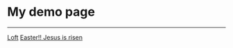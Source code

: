 <h1>My demo page</h1>
<hr>
<p>
<a href="https://bakayserg.github.io/LOFT/">Loft</a>
<a href="[https://bakayserg.github.io/LOFT/](https://bakayserg.github.io/jesus%20love%20you/)">Easter!! Jesus is risen</a>
</p>
